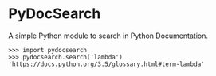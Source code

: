 # PyDocSearch

A simple Python module to search in Python Documentation.

    >>> import pydocsearch
    >>> pydocsearch.search('lambda')
    'https://docs.python.org/3.5/glossary.html#term-lambda'
